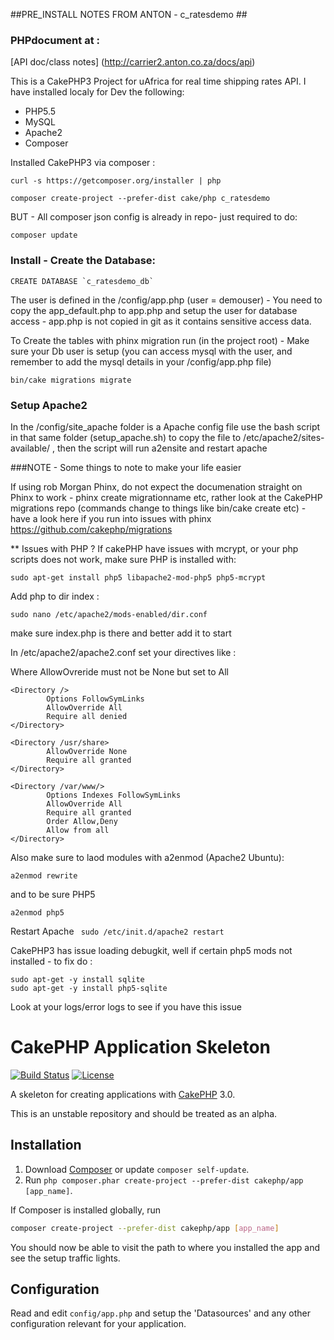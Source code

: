 ##PRE_INSTALL NOTES FROM ANTON - c_ratesdemo ##

### PHPdocument at : 

[API doc/class notes] (http://carrier2.anton.co.za/docs/api)

This is a CakePHP3 Project for uAfrica for real time shipping rates API. 
I have installed localy for Dev the following: 

* PHP5.5
* MySQL
* Apache2
* Composer

Installed CakePHP3 via composer : 

```curl -s https://getcomposer.org/installer | php ```

```composer create-project --prefer-dist cake/php c_ratesdemo```

BUT - All composer json config is already in repo- just required to do: 

```composer update``` 


### Install - Create the Database: 

```CREATE DATABASE `c_ratesdemo_db` ```

The user is defined in the /config/app.php (user = demouser) - You need to copy the app_default.php to app.php and setup
the user for database access - app.php is not copied in git as it contains sensitive access data.


To Create the tables with phinx migration run (in the project root) - Make sure your Db user is setup (you can access mysql with the user,
and remember to add the mysql details in your /config/app.php file)

```bin/cake migrations migrate```


### Setup Apache2

In the /config/site_apache folder is a Apache config file use the bash script in that same folder (setup_apache.sh) to copy the file to
/etc/apache2/sites-available/ , then the script will run a2ensite and restart apache




###NOTE - Some things to note to make your life easier

If using rob Morgan Phinx, do not expect the documenation straight on Phinx to work - phinx create migrationname etc, rather look at the 
CakePHP migrations repo (commands change to things like bin/cake create etc) - have a look here if you run into issues with phinx
https://github.com/cakephp/migrations

** Issues with PHP ? If cakePHP have issues with mcrypt, or your php scripts does not work, make sure PHP is installed with:

```
sudo apt-get install php5 libapache2-mod-php5 php5-mcrypt
```

Add php to dir index : 
```
sudo nano /etc/apache2/mods-enabled/dir.conf
```
make sure index.php is there and better add it to start


In /etc/apache2/apache2.conf set your directives like : 

Where AllowOvreride must not be None but set to All


```
<Directory />
        Options FollowSymLinks
        AllowOverride All
        Require all denied
</Directory>

<Directory /usr/share>
        AllowOverride None
        Require all granted
</Directory>

<Directory /var/www/>
        Options Indexes FollowSymLinks
        AllowOverride All
        Require all granted
        Order Allow,Deny
        Allow from all
</Directory>
```

Also make sure  to laod modules with a2enmod (Apache2 Ubuntu):
```
a2enmod rewrite
```

and to be sure PHP5
```
a2enmod php5
```

Restart Apache 
``` sudo /etc/init.d/apache2 restart```

CakePHP3 has issue loading debugkit, well if certain php5 mods not installed - to fix do : 
```
sudo apt-get -y install sqlite
sudo apt-get -y install php5-sqlite
``` 

Look at your logs/error logs to see if you have this issue





# CakePHP Application Skeleton

[![Build Status](https://api.travis-ci.org/cakephp/app.png)](https://travis-ci.org/cakephp/app)
[![License](https://poser.pugx.org/cakephp/app/license.svg)](https://packagist.org/packages/cakephp/app)

A skeleton for creating applications with [CakePHP](http://cakephp.org) 3.0.

This is an unstable repository and should be treated as an alpha.

## Installation

1. Download [Composer](http://getcomposer.org/doc/00-intro.md) or update `composer self-update`.
2. Run `php composer.phar create-project --prefer-dist cakephp/app [app_name]`.

If Composer is installed globally, run
```bash
composer create-project --prefer-dist cakephp/app [app_name]
```

You should now be able to visit the path to where you installed the app and see
the setup traffic lights.

## Configuration

Read and edit `config/app.php` and setup the 'Datasources' and any other
configuration relevant for your application.
